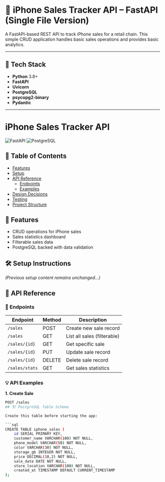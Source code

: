 # 📱 iPhone Sales Tracker API – FastAPI (Single File Version)

A FastAPI-based REST API to track iPhone sales for a retail chain. This simple CRUD application handles basic sales operations and provides basic analytics.

---

## 🚀 Tech Stack

- **Python** 3.8+
- **FastAPI**
- **Uvicorn**
- **PostgreSQL**
- **psycopg2-binary**
- **Pydantic**

---
# iPhone Sales Tracker API

![FastAPI](https://img.shields.io/badge/FastAPI-005571?style=for-the-badge&logo=fastapi)
![PostgreSQL](https://img.shields.io/badge/PostgreSQL-316192?style=for-the-badge&logo=postgresql&logoColor=white)

## 📌 Table of Contents
- [Features](#-features)
- [Setup](#-setup-instructions)
- [API Reference](#-api-reference)
  - [Endpoints](#-api-endpoints)
  - [Examples](#-api-examples)
- [Design Decisions](#-design-decisions)
- [Testing](#-testing)
- [Project Structure](#-project-structure)

## 🚀 Features
- CRUD operations for iPhone sales
- Sales statistics dashboard
- Filterable sales data
- PostgreSQL backed with data validation

## 🛠️ Setup Instructions
_(Previous setup content remains unchanged...)_

## 📡 API Reference

### 🔌 Endpoints
| Endpoint          | Method | Description                      |
|-------------------|--------|----------------------------------|
| `/sales`          | POST   | Create new sale record           |
| `/sales`          | GET    | List all sales (filterable)      |
| `/sales/{id}`     | GET    | Get specific sale               |
| `/sales/{id}`     | PUT    | Update sale record               |
| `/sales/{id}`     | DELETE | Delete sale record               |
| `/sales/stats`    | GET    | Get sales statistics            |

### 💡 API Examples

**1. Create Sale**
```bash
POST /sales
## 🏗️ PostgreSQL Table Schema

Create this table before starting the app:

```sql
CREATE TABLE iphone_sales (
    id SERIAL PRIMARY KEY,
    customer_name VARCHAR(100) NOT NULL,
    phone_model VARCHAR(50) NOT NULL,
    color VARCHAR(30) NOT NULL,
    storage_gb INTEGER NOT NULL,
    price DECIMAL(10,2) NOT NULL,
    sale_date DATE NOT NULL,
    store_location VARCHAR(100) NOT NULL,
    created_at TIMESTAMP DEFAULT CURRENT_TIMESTAMP
);



